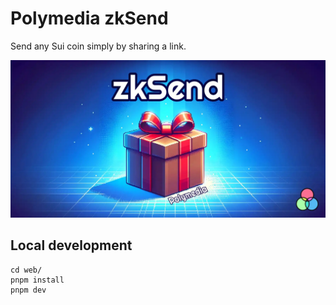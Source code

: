 # Polymedia zkSend

Send any Sui coin simply by sharing a link.

![Polymedia zkSend](./web/public/img/open-graph.webp)

## Local development

```
cd web/
pnpm install
pnpm dev
```
